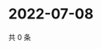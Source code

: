 # 2022-07-08

共 0 条

<!-- BEGIN WEIBO -->
<!-- 最后更新时间 Fri Jul 08 2022 02:20:34 GMT+0800 (China Standard Time) -->

<!-- END WEIBO -->
